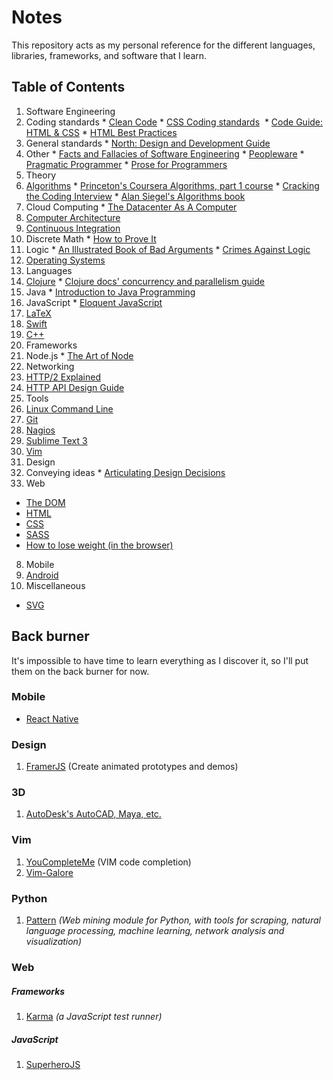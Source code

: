 # Notes

This repository acts as my personal reference for the different languages, libraries, frameworks, and software that I learn.

## Table of Contents

1. Software Engineering
  1. Coding standards
    * [Clean Code](coding-standards/CleanCode-1.md)
    * [CSS Coding standards](coding-standards/frontend/) 
    * [Code Guide: HTML & CSS](coding-standards/frontend/code-guide-html-css.md)
    * [HTML Best Practices](coding-standards/frontend/html-best-practices.md)
  2. General standards
    * [North: Design and Development Guide](software-engineering/NorthDesignAndDevelopment-1.md)
  3. Other
    * [Facts and Fallacies of Software Engineering](software-engineering/FactsAndFallaciesofSoftwareEngineering.md)
    * [Peopleware](software-engineering/Peopleware.md)
    * [Pragmatic Programmer](software-engineering/PragmaticProgrammer.md)
    * [Prose for Programmers](software-engineering/ProseForProgrammers.md)
2. Theory
  1. [Algorithms](algorithms/)
    * [Princeton's Coursera Algorithms, part 1 course](algorithms/AlgoPt1-1.md)
    * [Cracking the Coding Interview](algorithms/CTCI-1.md)
    * [Alan Siegel's Algorithms book](algorithms/SiegelChapter1.md)
  2. Cloud Computing
    * [The Datacenter As A Computer](cloud-computing/TheDatacenterAsAComputer.md)
  3. [Computer Architecture](computer-architecture/)
  4. [Continuous Integration](continuous-integration/)
  5. Discrete Math
    * [How to Prove It](discrete-math/HowToProveIt.md)
  6. Logic
    * [An Illustrated Book of Bad Arguments](logic/AnIllustratedBookOfBadArguments.md)
    * [Crimes Against Logic](logic/CrimesAgainstLogic.md)
  7. [Operating Systems](operating-systems/)
3. Languages
  1. [Clojure](clojure/)
    * [Clojure docs' concurrency and parallelism guide](clojure/clojure-docs-1.md)
  2. Java
    * [Introduction to Java Programming](java/introduction-to-java-programming/)
  3. JavaScript
    * [Eloquent JavaScript](javascript/EloquentJavaScript/)
  4. [LaTeX](latex/)
  5. [Swift](swift/)
  6. [C++](C++.md)
4. Frameworks
  1. Node.js
    * [The Art of Node](frameworks/node/the-art-of-node.md)
5. Networking
  1. [HTTP/2 Explained](networking/http2-explained.md)
  2. [HTTP API Design Guide](networking/http-api-design-guide.md)
5. Tools
  1. [Linux Command Line](cli/)
  2. [Git](git/)
  3. [Nagios](cloud-computing/NagiosCore.md)
  4. [Sublime Text 3](sublime-text/)
  5. [Vim](Vim.md)
6. Design
  1. Conveying ideas
    * [Articulating Design Decisions](design/ArticulatingDesignDecisions.md)
7. Web
  * [The DOM](web-technologies/DomEnlightenment-1.md)
  * [HTML](web-technologies/HTML.md)
  * [CSS](web-technologies/CSS.md)
  * [SASS](web-technologies/SASS.md)
  * [How to lose weight (in the browser)](web-technologies/BrowserDiet.md)
8. Mobile
  1. [Android](android/)
9. Miscellaneous
  * [SVG](svg/)

## Back burner

It's impossible to have time to learn everything as I discover it, so I'll put them on the back burner for now.

### Mobile

* [React Native](https://facebook.github.io/react-native/docs/getting-started.html#content)

### Design

1. [FramerJS](http://framerjs.com/) (Create animated prototypes and demos)

### 3D

1. [AutoDesk's AutoCAD, Maya, etc.](http://au.autodesk.com/au-online/overview?mktvar004=661084&internalc=true)

### Vim

1. [YouCompleteMe](https://github.com/Valloric/YouCompleteMe) (VIM code completion)
2. [Vim-Galore](https://github.com/mhinz/vim-galore)

### Python

1. [Pattern](https://github.com/clips/pattern) *(Web mining module for Python, with tools for scraping, natural language processing, machine learning, network analysis and visualization)*

### Web

##### Frameworks

1. [Karma](https://karma-runner.github.io/0.13/index.html) *(a JavaScript test runner)*

##### JavaScript

1. [SuperheroJS](http://superherojs.com/)
